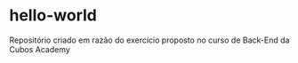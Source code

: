 # hello-world
Repositório criado em razão do exercício proposto no curso de Back-End da Cubos Academy
